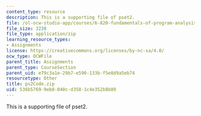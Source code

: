 ```yaml
---
content_type: resource
description: This is a supporting file of pset2.
file: /ol-ocw-studio-app/courses/6-820-fundamentals-of-program-analysis-fall-2015/536b57699eb8040cd3581c4e352b8b89_ps2Code.zip
file_size: 3238
file_type: application/zip
learning_resource_types:
- Assignments
license: https://creativecommons.org/licenses/by-nc-sa/4.0/
ocw_type: OCWFile
parent_title: Assignments
parent_type: CourseSection
parent_uid: e79c3a1e-29b7-e590-133b-f5e8d9a5eb74
resourcetype: Other
title: ps2Code.zip
uid: 536b5769-9eb8-040c-d358-1c4e352b8b89
---
```

This is a supporting file of pset2.